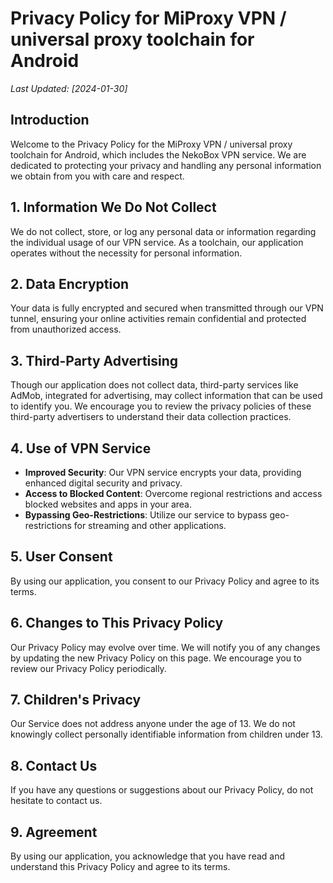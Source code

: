 # Privacy Policy for MiProxy VPN / universal proxy toolchain for Android

_Last Updated: [2024-01-30]_

## Introduction

Welcome to the Privacy Policy for the MiProxy VPN / universal proxy toolchain for Android, which includes the NekoBox VPN service. We are dedicated to protecting your privacy and handling any personal information we obtain from you with care and respect.

## 1. Information We Do Not Collect

We do not collect, store, or log any personal data or information regarding the individual usage of our VPN service. As a toolchain, our application operates without the necessity for personal information.

## 2. Data Encryption

Your data is fully encrypted and secured when transmitted through our VPN tunnel, ensuring your online activities remain confidential and protected from unauthorized access.

## 3. Third-Party Advertising

Though our application does not collect data, third-party services like AdMob, integrated for advertising, may collect information that can be used to identify you. We encourage you to review the privacy policies of these third-party advertisers to understand their data collection practices.

## 4. Use of VPN Service

* **Improved Security**: Our VPN service encrypts your data, providing enhanced digital security and privacy.
* **Access to Blocked Content**: Overcome regional restrictions and access blocked websites and apps in your area.
* **Bypassing Geo-Restrictions**: Utilize our service to bypass geo-restrictions for streaming and other applications.

## 5. User Consent

By using our application, you consent to our Privacy Policy and agree to its terms.

## 6. Changes to This Privacy Policy

Our Privacy Policy may evolve over time. We will notify you of any changes by updating the new Privacy Policy on this page. We encourage you to review our Privacy Policy periodically.

## 7. Children's Privacy

Our Service does not address anyone under the age of 13. We do not knowingly collect personally identifiable information from children under 13.

## 8. Contact Us

If you have any questions or suggestions about our Privacy Policy, do not hesitate to contact us.

## 9. Agreement

By using our application, you acknowledge that you have read and understand this Privacy Policy and agree to its terms.


